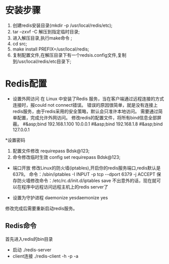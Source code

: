 # 安装步骤
1. 创建redis安装目录(mkdir -p /usr/local/redis/etc);
2. tar –zxvf -C <target folder>解压到指定临时目录;
3. 进入解压目录,执行make命令 ;
4. cd src;
5. make install PREFIX=/usr/local/redis;
6. 复制配置文件,在解压目录下有一个redsis.config文件,复制到/usr/local/redis/etc目录下;

# Redis配置
* 设置外网访问
在 Linux 中安装了Redis 服务，当在客户端通过远程连接的方式连接时，报could not connect错误。
错误的原因很简单，就是没有连接上redis服务，由于redis采用的安全策略，默认会只准许本地访问。
需要通过简单配置，完成允许外网访问。
修改redis的配置文件，将所有bind信息全部屏蔽。
#&asp;bind 192.168.1.100 10.0.0.1
#&asp;bind 192.168.1.8
#&asp;bind 127.0.0.1

*设置密码
1. 配置文件修改 requirepass Bdsk@123;
2. 命令修改临时生效 config set requirepass Bdsk@123;

* 端口开放
修改Linux的防火墙(iptables),开启你的redis服务端口,redis默认是6379。
命令：/sbin/iptables -I INPUT -p tcp --dport 6379 -j ACCEPT
保存防火墙修改命令：/etc/rc.d/init.d/iptables save
不出意外的话，现在就可以在程序中远程访问远程主机上的redis server了

* 设置为守护进程
daemonize yesdaemonize yes

修改完成后需要重新启动redis服务。

## Redis命令
首先进入redis的bin目录
* 启动
./redis-server <redis etc config path>
* client连接
./redis-client -h <host> -p <port> -a <password>